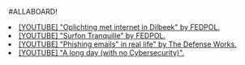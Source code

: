 

#ALLABOARD!

<li><a href="https://www.youtube.com/watch?v=PAKsLLd-N-U">[YOUTUBE] "Oplichting met internet in Dilbeek" by FEDPOL.</a></li>
<li><a href="https://www.youtube.com/playlist?list=PL9PV2B4b5wOdJ0GORqD4BJMz3JQhhzgRq">[YOUTUBE] "Surfon Tranquille" by FEDPOL.</a></li>
<li><a href="https://www.youtube.com/watch?v=wcXw3q91L7M">[YOUTUBE] "Phishing emails" in real life" by The Defense Works.</a></li>
<li><a href="https://www.youtube.com/watch?v=PYXdTIwdkj0">[YOUTUBE] "A long day (with no Cybersecurity)".</a></li>
<br>
